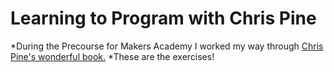 # Learning to Program with Chris Pine
*During the Precourse for Makers Academy I worked my way through <a href="https://pine.fm/LearnToProgram/">Chris Pine's wonderful book.</a>
*These are the exercises!
